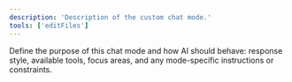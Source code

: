 ```yaml
---
description: 'Description of the custom chat mode.'
tools: ['editFiles']
---
```

Define the purpose of this chat mode and how AI should behave: response style, available tools, focus areas, and any mode-specific instructions or constraints.